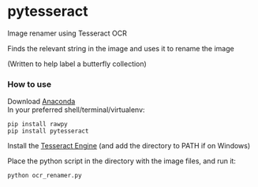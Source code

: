 # pytesseract
Image renamer using Tesseract OCR

Finds the relevant string in the image and uses it to rename the image  

(Written to help label a butterfly collection)  

### How to use
Download [Anaconda](https://www.anaconda.com/distribution/)  
In your preferred shell/terminal/virtualenv:
```
pip install rawpy
pip install pytesseract
```
Install the [Tesseract Engine](https://github.com/tesseract-ocr/tesseract/wiki) (and add the directory to PATH if on Windows)

Place the python script in the directory with the image files, and run it:
```
python ocr_renamer.py
```

